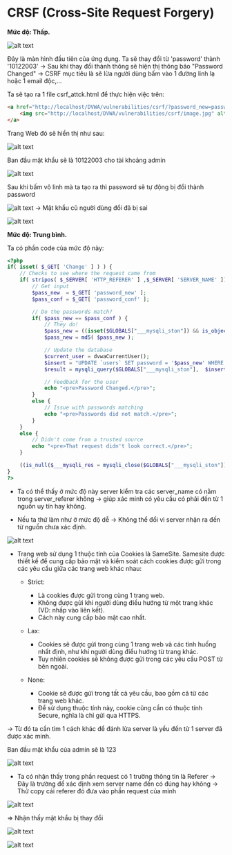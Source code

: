 # CRSF (Cross-Site Request Forgery)

**Mức độ: Thấp.**

![alt text](image.png)

Đây là màn hình đầu tiên của ứng dụng. Ta sẽ thay đổi từ 'password' thành '10122003'
-> Sau khi thay đổi thành thông sẽ hiện thị thông báo "Password Changed" -> CSRF mục tiêu là sẽ lừa người dùng bấm vào 1 đường linh lạ hoặc 1 email độc,... 

Ta sẽ tạo ra 1 file csrf_attck.html để thực hiện việc trên:
```HTML
<a href="http://localhost/DVWA/vulnerabilities/csrf/?password_new=password&password_conf=password&Change=Change#">
    <img src="http://localhost/DVWA/vulnerabilities/csrf/image.jpg" alt="Click Here">
</a>
```

Trang Web đó sẽ hiển thị như sau:

![alt text](image-1.png)

Ban đầu mật khẩu sẽ là 10122003 cho tài khoảng admin

![alt text](image-2.png)

Sau khi bấm vô linh mà ta tạo ra thì password sẽ tự động bị đổi thành password

![alt text](image-3.png)
-> Mật khẩu cũ người dùng đổi đã bị sai

![alt text](image-4.png)

**Mức độ: Trung bình.**

Ta có phần code của mức độ này:

```PHP
<?php
if( isset( $_GET[ 'Change' ] ) ) {
    // Checks to see where the request came from
    if( stripos( $_SERVER[ 'HTTP_REFERER' ] ,$_SERVER[ 'SERVER_NAME' ]) !== false ) {
        // Get input
        $pass_new  = $_GET[ 'password_new' ];
        $pass_conf = $_GET[ 'password_conf' ];

        // Do the passwords match?
        if( $pass_new == $pass_conf ) {
            // They do!
            $pass_new = ((isset($GLOBALS["___mysqli_ston"]) && is_object($GLOBALS["___mysqli_ston"])) ? mysqli_real_escape_string($GLOBALS["___mysqli_ston"],  $pass_new ) : ((trigger_error("[MySQLConverterToo] Fix the mysql_escape_string() call! This code does not work.", E_USER_ERROR)) ? "" : ""));
            $pass_new = md5( $pass_new );

            // Update the database
            $current_user = dvwaCurrentUser();
            $insert = "UPDATE `users` SET password = '$pass_new' WHERE user = '" . $current_user . "';";
            $result = mysqli_query($GLOBALS["___mysqli_ston"],  $insert ) or die( '<pre>' . ((is_object($GLOBALS["___mysqli_ston"])) ? mysqli_error($GLOBALS["___mysqli_ston"]) : (($___mysqli_res = mysqli_connect_error()) ? $___mysqli_res : false)) . '</pre>' );

            // Feedback for the user
            echo "<pre>Password Changed.</pre>";
        }
        else {
            // Issue with passwords matching
            echo "<pre>Passwords did not match.</pre>";
        }
    }
    else {
        // Didn't come from a trusted source
        echo "<pre>That request didn't look correct.</pre>";
    }

    ((is_null($___mysqli_res = mysqli_close($GLOBALS["___mysqli_ston"]))) ? false : $___mysqli_res);
}
?> 
```

- Ta có thể thấy ở mức độ này server kiểm tra các server_name có nằm trong server_referer không -> giúp xác minh có yêu cầu có phải đến từ 1 nguồn uy tín hay không.

- Nếu ta thử làm như ở mức độ dễ -> Không thể đổi vì server nhận ra đến từ nguồn chưa xác định.

![alt text](image-5.png)

- Trang web sử dụng 1 thuộc tính của Cookies là SameSite. Samesite được thiết kế để cung cấp bảo mật và kiểm soát cách cookies được gửi trong các yêu cầu giữa các trang web khác nhau:
  - Strict: 
    - Là cookies được gửi trong cùng 1 trang web.
    - Không được gửi khi người dùng điều hướng từ một trang khác (VD: nhấp vào liên kết).
    - Cách này cung cấp bảo mật cao nhất.
    
  - Lax:
    - Cookies sẽ được gửi trong cùng 1 trang web và các tình huống nhất định, như khi người dùng điều hướng từ trang khác.
    - Tuy nhiên cookies sẽ không được gửi trong các yêu cầu POST từ bên ngoài.

  - None:
    - Cookie sẽ được gửi trong tất cả yêu cầu, bao gồm cả từ các trang web khác.
    - Để sử dụng thuộc tính này, cookie cũng cần có thuộc tính Secure, nghĩa là chỉ gửi qua HTTPS.

-> Từ đó ta cần tìm 1 cách khác để đánh lừa server là yều đến từ 1 server đã được xác minh.

Ban đầu mật khẩu của admin sẽ là 123

![alt text](image-6.png)

- Ta có nhận thấy trong phần request có 1 trường thông tin là Referer -> Đây là trường để xác định xem server name đến có đúng hay không -> Thử copy cái referer đó đưa vào phần request của mình 

![alt text](image-7.png)

=> Nhận thấy mật khẩu bị thay đổi

![alt text](image-8.png)

![alt text](image-9.png)


